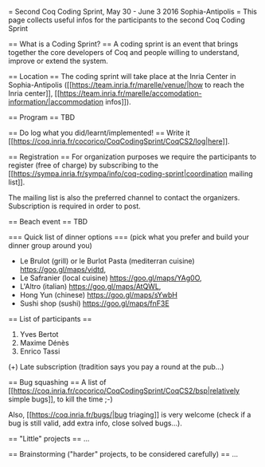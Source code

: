 = Second Coq Coding Sprint, May 30 - June 3 2016 Sophia-Antipolis =
This page collects useful infos for the participants to the second Coq Coding Sprint

== What is a Coding Sprint? ==
A coding sprint is an event that brings together the core developers of Coq and people willing to understand, improve or extend the system.

== Location ==
The coding sprint will take place at the Inria Center in Sophia-Antipolis ([[https://team.inria.fr/marelle/venue/|how to reach the Inria center]], [[https://team.inria.fr/marelle/accomodation-information/|accommodation infos]]).

== Program ==
TBD

== Do log what you did/learnt/implemented! ==
Write it [[https://coq.inria.fr/cocorico/CoqCodingSprint/CoqCS2/log|here]].

== Registration ==
For organization purposes we require the participants to register (free of charge) by subscribing to the [[https://sympa.inria.fr/sympa/info/coq-coding-sprint|coordination mailing list]].

The mailing list is also the preferred channel to contact the organizers. Subscription is required in order to post.

== Beach event ==
TBD


=== Quick list of dinner options ===
(pick what you prefer and build your dinner group around you)

 * Le Brulot (grill) or le Burlot Pasta (mediterran cuisine) https://goo.gl/maps/vidtd,
 * Le Safranier (local cuisine) https://goo.gl/maps/YAg0O,
 * L'Altro (italian) https://goo.gl/maps/AtQWL,
 * Hong Yun (chinese) https://goo.gl/maps/sYwbH
 * Sushi shop (sushi) https://goo.gl/maps/fnF3E


== List of participants ==
 1. Yves Bertot
 1. Maxime Dénès
 1. Enrico Tassi


(+) Late subscription (tradition says you pay a round at the pub...)

== Bug squashing ==
A list of [[https://coq.inria.fr/cocorico/CoqCodingSprint/CoqCS2/bsp|relatively simple bugs]], to kill the time ;-)

Also, [[https://coq.inria.fr/bugs/|bug triaging]] is very welcome (check if a bug is still valid, add extra info, close solved bugs...).

== "Little" projects ==
...

== Brainstorming ("harder" projects, to be considered carefully) ==
...
